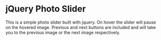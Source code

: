 # jQuery Photo Slider

This is a simple photo slider built with jquery. 
On hover the slider will pause on the hovered image.
Previous and next buttons are included and will take you to the previous image or the next image respectively.
